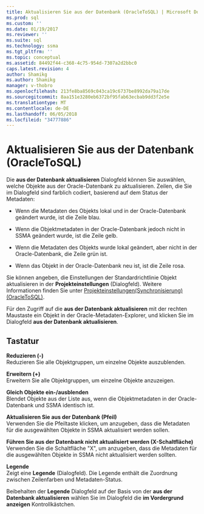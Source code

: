 ```yaml
---
title: Aktualisieren Sie aus der Datenbank (OracleToSQL) | Microsoft Docs
ms.prod: sql
ms.custom: ''
ms.date: 01/19/2017
ms.reviewer: ''
ms.suite: sql
ms.technology: ssma
ms.tgt_pltfrm: ''
ms.topic: conceptual
ms.assetid: 84492f44-c368-4c75-954d-7307a2d2bbc0
caps.latest.revision: 4
author: Shamikg
ms.author: Shamikg
manager: v-thobro
ms.openlocfilehash: 213fe8ba8569c043ca19c6737be8992da79a17de
ms.sourcegitcommit: 8aa151e3280eb6372bf95fab63ecbab9dd3f2e5e
ms.translationtype: MT
ms.contentlocale: de-DE
ms.lasthandoff: 06/05/2018
ms.locfileid: "34777886"
---
```

# <a name="refresh-from-database-oracletosql"></a>Aktualisieren Sie aus der Datenbank (OracleToSQL)
Die **aus der Datenbank aktualisieren** Dialogfeld können Sie auswählen, welche Objekte aus der Oracle-Datenbank zu aktualisieren. Zeilen, die Sie im Dialogfeld sind farblich codiert, basierend auf dem Status der Metadaten:  
  
-   Wenn die Metadaten des Objekts lokal und in der Oracle-Datenbank geändert wurde, ist die Zeile blau.  
  
-   Wenn die Objektmetadaten in der Oracle-Datenbank jedoch nicht in SSMA geändert wurde, ist die Zeile gelb.  
  
-   Wenn die Metadaten des Objekts wurde lokal geändert, aber nicht in der Oracle-Datenbank, die Zeile grün ist.  
  
-   Wenn das Objekt in der Oracle-Datenbank neu ist, ist die Zeile rosa.  
  
Sie können angeben, die Einstellungen der Standardrichtlinie Objekt aktualisieren in der **Projekteinstellungen** (Dialogfeld). Weitere Informationen finden Sie unter [Projekteinstellungen&#40;Synchronisierung&#41; &#40;OracleToSQL&#41;](../../ssma/oracle/project-settings-synchronization-oracletosql.md).  
  
Für den Zugriff auf die **aus der Datenbank aktualisieren** mit der rechten Maustaste ein Objekt in der Oracle-Metadaten-Explorer, und klicken Sie im Dialogfeld **aus der Datenbank aktualisieren**.  
  
## <a name="options"></a>Tastatur  
**Reduzieren (-)**  
Reduzieren Sie alle Objektgruppen, um einzelne Objekte auszublenden.  
  
**Erweitern (+)**  
Erweitern Sie alle Objektgruppen, um einzelne Objekte anzuzeigen.  
  
**Gleich Objekte ein-/ausblenden**  
Blendet Objekte aus der Liste aus, wenn die Objektmetadaten in der Oracle-Datenbank und SSMA identisch ist.  
  
**Aktualisieren Sie aus der Datenbank (Pfeil)**  
Verwenden Sie die Pfeiltaste klicken, um anzugeben, dass die Metadaten für die ausgewählten Objekte in SSMA aktualisiert werden sollen.  
  
**Führen Sie aus der Datenbank nicht aktualisiert werden (X-Schaltfläche)**  
Verwenden Sie die Schaltfläche "X", um anzugeben, dass die Metadaten für die ausgewählten Objekte in SSMA nicht aktualisiert werden sollten.  
  
**Legende**  
Zeigt eine **Legende** (Dialogfeld). Die Legende enthält die Zuordnung zwischen Zeilenfarben und Metadaten-Status.  
  
Beibehalten der **Legende** Dialogfeld auf der Basis von der **aus der Datenbank aktualisieren** wählen Sie im Dialogfeld die **im Vordergrund anzeigen** Kontrollkästchen.  
  
